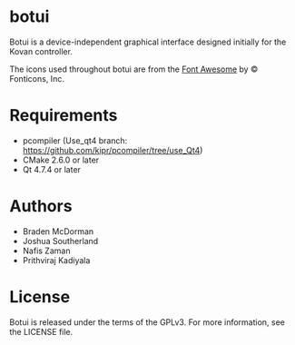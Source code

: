 botui
=====

Botui is a device-independent graphical interface designed initially for the Kovan controller.

The icons used throughout botui are from the [Font Awesome](https://fontawesome.com/icons?d=gallery) by © Fonticons, Inc.



Requirements
============
* pcompiler  (Use_qt4 branch: https://github.com/kipr/pcompiler/tree/use_Qt4)
* CMake 2.6.0 or later
* Qt 4.7.4 or later

Authors
=======
* Braden McDorman
* Joshua Southerland
* Nafis Zaman
* Prithviraj Kadiyala


License
=======

Botui is released under the terms of the GPLv3. For more information, see the LICENSE file.
